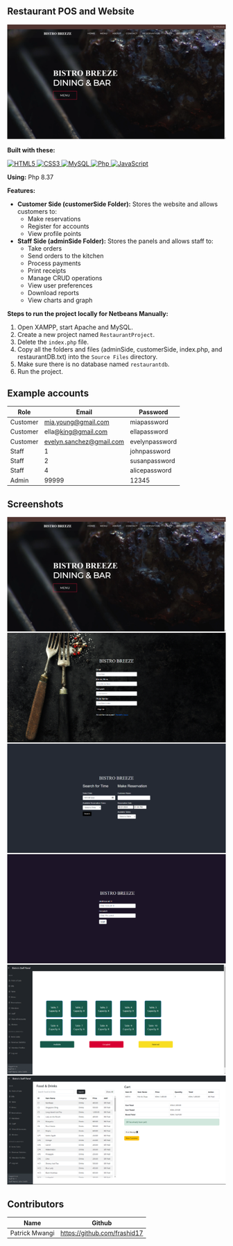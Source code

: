 ## Restaurant POS and Website

![alt text](https://github.com/frashid17/restaurant_reservationsys/blob/main/RestaurantProjectImages/home.png)


**Built with these:** 
<p align="left">
   <a href="#">
      <img alt="HTML5" src="https://img.shields.io/badge/html5%20-%23E34F26.svg?&style=for-the-badge&logo=html5&logoColor=white"/>
      <img alt="CSS3" src="https://img.shields.io/badge/css3%20-%231572B6.svg?&style=for-the-badge&logo=css3&logoColor=white"/>
      <img alt="MySQL" src="https://img.shields.io/badge/mysql-%2300f.svg?&style=for-the-badge&logo=mysql&logoColor=white"/>
      <img alt="Php" src="https://img.shields.io/badge/php-474a8a?style=for-the-badge&logo=php&logoColor=white" />
      <img alt="JavaScript" src="https://img.shields.io/badge/javascript%20-%23F7DF1E.svg?&style=for-the-badge&logo=javascript&logoColor=black"/>
   </a>
</p>

**Using:** Php 8.37

**Features:**
* **Customer Side (customerSide Folder):** Stores the website and allows customers to:
    * Make reservations
    * Register for accounts
    * View profile points
* **Staff Side (adminSide Folder):** Stores the panels and allows staff to:
    * Take orders
    * Send orders to the kitchen
    * Process payments
    * Print receipts
    * Manage CRUD operations
    * View user preferences
    * Download reports
    * View charts and graph



**Steps to run the project locally for Netbeans Manually:**

1. Open XAMPP, start Apache and MySQL.
2. Create a new project named `RestaurantProject`.
3. Delete the `index.php` file.
4. Copy all the folders and files (adminSide, customerSide, index.php, and restaurantDB.txt) into the `Source Files` directory.
5. Make sure there is no database named `restaurantdb`.
6. Run the project.

## Example accounts

| Role | Email | Password |
|---|---|---|
| Customer | mia.young@gmail.com | miapassword |
| Customer | ella@king@gmail.com | ellapassword |
| Customer | evelyn.sanchez@gmail.com | evelynpassword |
| Staff | 1 | johnpassword |
| Staff | 2 | susanpassword |
| Staff | 4 | alicepassword |
| Admin | 99999 | 12345 |

## Screenshots
![alt text](https://github.com/frashid17/restaurant_reservationsys/blob/main/RestaurantProjectImages/home.png?raw=true)
![alt text](https://github.com/frashid17/restaurant_reservationsys/blob/main/RestaurantProjectImages/sign-up.png?raw=true)
![alt text](https://github.com/frashid17/restaurant_reservationsys/blob/main/RestaurantProjectImages/reserve.png?raw=true)
![alt text](https://github.com/frashid17/restaurant_reservationsys/blob/main/RestaurantProjectImages/stafflogin.png?raw=true)
![alt text](https://github.com/frashid17/restaurant_reservationsys/blob/main/RestaurantProjectImages/staffpanel.png?raw=true)
![alt text](https://github.com/frashid17/restaurant_reservationsys/blob/main/RestaurantProjectImages/cart.png?raw=true)




## Contributors

| Name | Github |
|---|---|
| Patrick Mwangi | https://github.com/frashid17 |

